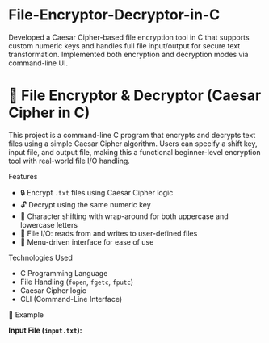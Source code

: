 # File-Encryptor-Decryptor-in-C
Developed a Caesar Cipher-based file encryption tool in C that supports custom numeric keys and handles full file input/output for secure text transformation. Implemented both encryption and decryption modes via command-line UI.

# 🔐 File Encryptor & Decryptor (Caesar Cipher in C)

This project is a command-line C program that encrypts and decrypts text files using a simple Caesar Cipher algorithm. Users can specify a shift key, input file, and output file, making this a functional beginner-level encryption tool with real-world file I/O handling.

Features

- 🔒 Encrypt `.txt` files using Caesar Cipher logic
- 🔓 Decrypt using the same numeric key
- 🧠 Character shifting with wrap-around for both uppercase and lowercase letters
- 📁 File I/O: reads from and writes to user-defined files
- 🧾 Menu-driven interface for ease of use

Technologies Used

- C Programming Language
- File Handling (`fopen`, `fgetc`, `fputc`)
- Caesar Cipher logic
- CLI (Command-Line Interface)

 📄 Example

**Input File (`input.txt`):**

